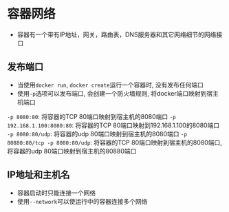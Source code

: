 # 容器网络

- 容器有一个带有IP地址，网关，路由表，DNS服务器和其它网络细节的网络接口

## 发布端口

- 当使用`docker run`, `docker create`运行一个容器时, 没有发布任何端口
- 使用`-p`选项可以发布端口, 会创建一个防火墙规则, 将docker端口映射到宿主机端口

`-p 8080:80`: 将容器的TCP 80端口映射到宿主机的8080端口
`-p 192.168.1.100:8080:80`: 将容器的TCP 80端口映射到192.168.1.100的8080端口
`-p 8080:80/udp`: 将容器的udp 80端口映射到宿主机的8080端口
`-p 80880:80/tcp -p 8080:80/udp`: 将容器的TCP 80端口映射到宿主机的8080端口, 将容器的udp 80端口映射到宿主机的80880端口

## IP地址和主机名

- 容器启动时只能连接一个网络
- 使用`--network`可以使运行中的容器连接多个网络
